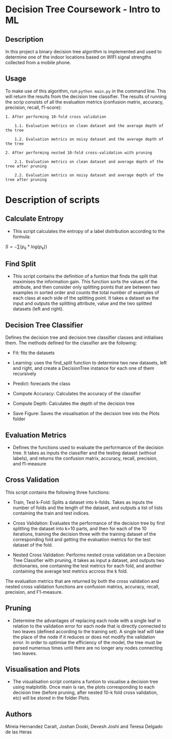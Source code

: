 # Decision Tree Coursework - Intro to ML


## Description

In this project a binary decision tree algorithm is implemented and used to determine one of the indoor locations based on WIFI signal strengths collected from a mobile phone.

## Usage

To make use of this algorithm, run ```python main.py``` in the command line. This will return the results from the decision tree classifier. The results of running the scrip consists of all the evaluation metrics (confusion matrix, accuracy, precision, recall, f1-score):

    1. After performing 10-fold cross validation

        1.1. Evaluation metrics on clean dataset and the average depth of the tree

        1.2. Evaluation metrics on noisy dataset and the average depth of the tree

    2. After performing nested 10-fold cross-validation with pruning

        2.1. Evaluation metrics on clean dataset and average depth of the tree after pruning

        2.2. Evaluation metrics on noisy dataset and average depth of the tree after pruning

# Description of scripts 

## Calculate Entropy

- This script calculates the entropy of a label distribution according to the formula:

$S = -\sum (p_k * log(p_k))$

## Find Split 

- This script contains the definition of a funtion that finds the split that maximises the information gain. This function sorts the values of the attribute, and then consider only splitting points that are between two examples in sorted order and counts the total number of examples of each class at each side of the splitting point. It takes a dataset as the input and outputs the splitting attribute, value and the two splitted datasets (left and right). 

## Decision Tree Classifier
            
Defines the decision tree and decision tree classifier classes and initialises them. The methods defined for the classifier are the following:
- Fit: fits the datasets

- Learning: uses the find_split function to determine two new datasets, left and right, and create a DecisionTree instance for each one of them recursively

- Predict: forecasts the class

- Compute Accuracy: Calculates the accuracy of the classifier

- Compute Depth: Calculates the depth of the decision tree

- Save Figure: Saves the visualisation of the decision tree into the Plots folder

## Evaluation Metrics

- Defines the functions used to evaluate the performance of the decision tree. It takes as inputs the classifier and the testing dataset (without labels), and returns the confusion matrix, accuracy, recall, precision, and f1-measure

## Cross Validation

This script contains the following three functions:
 
- Train, Test k-Fold: Splits a dataset into k-folds. Takes as inputs the number of folds and the length of the dataset, and outputs a list of lists containing the train and test indices.

- Cross Validation: Evaluates the performance of the decision tree by first splitting the dataset into k=10 parts, and then for each of the 10 iterations, training the decision three with the training dataset of the corresponding fold and getting the evaluation metrics for the test dataset of the fold.

- Nested Cross Validation: Performs nested cross validation on a Decision Tree Classifier with pruning, it takes as input a dataset, and outputs two dictionaries, one containing the test metrics for each fold, and another containing the average test metrics accross the k fold.

The evaluation metrics that are returned by both the cross validation and nested cross validation functions are confusion matrixs, accuracy, recall, precision, and F1-measure. 


## Pruning

- Determine the advantages of replacing each node with a single leaf in relation to the validation error for each node that is directly connected to two leaves (defined according to the training set). A single leaf will take the place of the node if it reduces or does not modify the validation error. In order to optimise the efficiency of the model, the tree must be parsed numerous times until there are no longer any nodes connecting two leaves.

## Visualisation and Plots

- The visualisation script contains a funtion to visualise a decision tree using matplotlib. Once main is ran, the plots corresponding to each decision tree (before pruning, after nested 10-k fold cross validation, etc) will be stored in the folder Plots.

## Authors 
Mireia Hernandez Caralt, Joshan Dooki, Devesh Joshi and Teresa Delgado de las Heras

